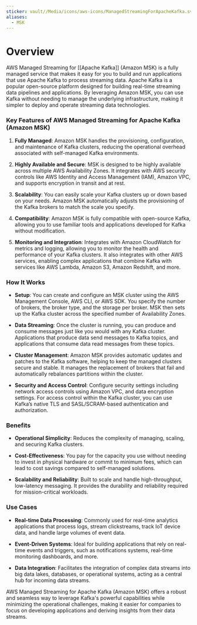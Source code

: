 ```yaml
---
sticker: vault//Media/icons/aws-icons/ManagedStreamingForApacheKafka.svg
aliases:
  - MSK
---
```

# Overview

AWS Managed Streaming for [[Apache Kafka]] (Amazon MSK) is a fully managed service that makes it easy for you to build and run applications that use Apache Kafka to process streaming data. Apache Kafka is a popular open-source platform designed for building real-time streaming data pipelines and applications. By leveraging Amazon MSK, you can use Kafka without needing to manage the underlying infrastructure, making it simpler to deploy and operate streaming data technologies.

### Key Features of AWS Managed Streaming for Apache Kafka (Amazon MSK)

1. **Fully Managed**: Amazon MSK handles the provisioning, configuration, and maintenance of Kafka clusters, reducing the operational overhead associated with self-managed Kafka environments.
    
2. **Highly Available and Secure**: MSK is designed to be highly available across multiple AWS Availability Zones. It integrates with AWS security controls like AWS Identity and Access Management (IAM), Amazon VPC, and supports encryption in transit and at rest.
    
3. **Scalability**: You can easily scale your Kafka clusters up or down based on your needs. Amazon MSK automatically adjusts the provisioning of the Kafka brokers to match the scale you specify.
    
4. **Compatibility**: Amazon MSK is fully compatible with open-source Kafka, allowing you to use familiar tools and applications developed for Kafka without modification.
    
5. **Monitoring and Integration**: Integrates with Amazon CloudWatch for metrics and logging, allowing you to monitor the health and performance of your Kafka clusters. It also integrates with other AWS services, enabling complex applications that combine Kafka with services like AWS Lambda, Amazon S3, Amazon Redshift, and more.
    

### How It Works

- **Setup**: You can create and configure an MSK cluster using the AWS Management Console, AWS CLI, or AWS SDK. You specify the number of brokers, the broker type, and the storage per broker. MSK then sets up the Kafka cluster across the specified number of Availability Zones.
    
- **Data Streaming**: Once the cluster is running, you can produce and consume messages just like you would with any Kafka cluster. Applications that produce data send messages to Kafka topics, and applications that consume data read messages from these topics.
    
- **Cluster Management**: Amazon MSK provides automatic updates and patches to the Kafka software, helping to keep the managed clusters secure and stable. It manages the replacement of brokers that fail and automatically rebalances partitions within the cluster.
    
- **Security and Access Control**: Configure security settings including network access controls using Amazon VPC, and data encryption settings. For access control within the Kafka cluster, you can use Kafka’s native TLS and SASL/SCRAM-based authentication and authorization.
    

### Benefits

- **Operational Simplicity**: Reduces the complexity of managing, scaling, and securing Kafka clusters.
    
- **Cost-Effectiveness**: You pay for the capacity you use without needing to invest in physical hardware or commit to minimum fees, which can lead to cost savings compared to self-managed solutions.
    
- **Scalability and Reliability**: Built to scale and handle high-throughput, low-latency messaging. It provides the durability and reliability required for mission-critical workloads.
    

### Use Cases

- **Real-time Data Processing**: Commonly used for real-time analytics applications that process logs, stream clickstreams, track IoT device data, and handle large volumes of event data.
    
- **Event-Driven Systems**: Ideal for building applications that rely on real-time events and triggers, such as notifications systems, real-time monitoring dashboards, and more.
    
- **Data Integration**: Facilitates the integration of complex data streams into big data lakes, databases, or operational systems, acting as a central hub for incoming data streams.
    

AWS Managed Streaming for Apache Kafka (Amazon MSK) offers a robust and seamless way to leverage Kafka's powerful capabilities while minimizing the operational challenges, making it easier for companies to focus on developing applications and deriving insights from their data streams.